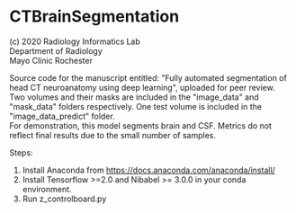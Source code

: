 # CTBrainSegmentation
(c) 2020
Radiology Informatics Lab\
Department of Radiology\
Mayo Clinic Rochester

Source code for the manuscript entitled: "Fully automated segmentation of head CT neuroanatomy using deep learning", uploaded for peer review.\
Two volumes and their masks are included in the "image_data" and "mask_data" folders respectively. One test volume is included in the "image_data_predict" folder.\
For demonstration, this model segments brain and CSF. Metrics do not reflect final results due to the small number of samples.

Steps:
1. Install Anaconda from https://docs.anaconda.com/anaconda/install/
2. Install Tensorflow >=2.0 and Nibabel >= 3.0.0 in your conda environment.
3. Run z_controlboard.py

